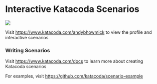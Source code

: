 # Interactive Katacoda Scenarios

[![](http://shields.katacoda.com/katacoda/andybhowmick/count.svg)](https://www.katacoda.com/andybhowmick "Get your profile on Katacoda.com")

Visit https://www.katacoda.com/andybhowmick to view the profile and interactive scenarios

### Writing Scenarios
Visit https://www.katacoda.com/docs to learn more about creating Katacoda scenarios

For examples, visit https://github.com/katacoda/scenario-example
